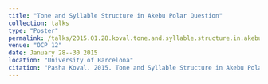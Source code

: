 ```yaml
---
title: "Tone and Syllable Structure in Akebu Polar Question"
collection: talks
type: "Poster"
permalink: /talks/2015.01.28.koval.tone.and.syllable.structure.in.akebu.polar.question
venue: "OCP 12"
date: January 28--30 2015
location: "University of Barcelona"
citation: "Pasha Koval. 2015. Tone and Syllable Structure in Akebu Polar Question (Poster). OCP 12. University of Barcelona. January 28--30."
---
```

